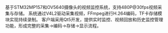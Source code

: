 基于STM32MP157和OV5640摄像头的视频监控系统，支持480P@30fps视频采集与存储。
系统通过V4L2驱动采集视频，FFmpeg进行H.264编码，TF卡存储模块实现持续录制。
客户端采用Qt5开发，提供实时监控、视频回放和历史监控管理功能，形成完整的采集→编码→存储→显示流程。
